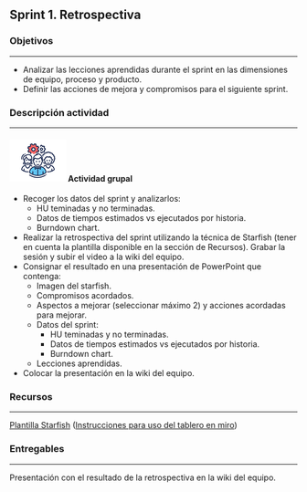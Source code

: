 ## Sprint 1. Retrospectiva

### Objetivos

---
* Analizar las lecciones aprendidas durante el sprint en las dimensiones de equipo, proceso y producto.
* Definir las acciones de mejora y compromisos para el siguiente sprint.


### Descripción actividad

---

#### ![](./../../../assets/images/grupo.png) Actividad grupal

* Recoger los datos del sprint y analizarlos:
  * HU teminadas y no terminadas.
  * Datos de tiempos estimados vs ejecutados por historia.
  * Burndown chart. 
* Realizar la retrospectiva del sprint utilizando la técnica de Starfish (tener en cuenta la plantilla disponible en la sección de Recursos). Grabar la sesión y subir el video a la wiki del equipo.
* Consignar el resultado en una presentación de PowerPoint que contenga:
  * Imagen del starfish.
  * Compromisos acordados.
  * Aspectos a mejorar (seleccionar máximo 2) y acciones acordadas para mejorar.
  * Datos del sprint:
    * HU teminadas y no terminadas.
    * Datos de tiempos estimados vs ejecutados por historia.
    * Burndown chart.
  * Lecciones aprendidas.
* Colocar la presentación en la wiki del equipo.

### Recursos

---

[Plantilla Starfish](https://miro.com/app/board/o9J_lO1al0I=/) ([Instrucciones para uso del tablero en miro](http://misovirtual.virtual.uniandes.edu.co/codelabs/miro/index.html#0))


### Entregables

---
Presentación con el resultado de la retrospectiva en la wiki del equipo.
